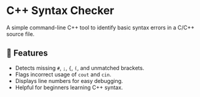 # C++ Syntax Checker
A simple command-line C++ tool to identify basic syntax errors in a C/C++ source file.
## 🚀 Features
- Detects missing `#`, `;`, `{`, `(`, and unmatched brackets.
- Flags incorrect usage of `cout` and `cin`.
- Displays line numbers for easy debugging.
- Helpful for beginners learning C++ syntax.
